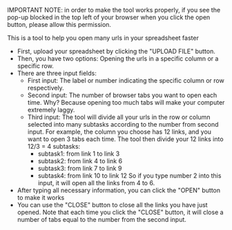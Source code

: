 IMPORTANT NOTE: in order to make the tool works properly, if you see the pop-up blocked in the top left of your browser when you click the open button, please allow this permission.

This is a tool to help you open many urls in your spreadsheet faster

- First, upload your spreadsheet by clicking the "UPLOAD FILE" button.
- Then, you have two options: Opening the urls in a specific column or a specific row.
- There are three input fields:
  + First input: The label or number indicating the specific column or row respectively.
  + Second input: The number of browser tabs you want to open each time. Why? Because opening too much tabs will make your computer extremely laggy.
  + Third input: The tool will divide all your urls in the row or column selected into many subtasks according to the number from second input. For example, the column you choose has 12 links, and you want to open 3 tabs each time. The tool then divide your 12 links into 12/3 = 4 subtasks:
      + subtask1: from link 1 to link 3
      + subtask2: from link 4 to link 6
      + subtask3: from link 7 to link 9
      + subtask4: from link 10 to link 12
   So if you type number 2 into this input, it will open all the links from 4 to 6.
- After typing all necessary information, you can click the "OPEN" button to make it works
- You can use the "CLOSE" button to close all the links you have just opened. Note that each time you click the "CLOSE" button, it will close a number of tabs equal to the number from the second input.
